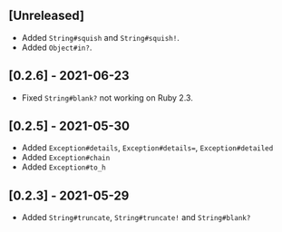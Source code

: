 ## [Unreleased]

- Added `String#squish` and `String#squish!`.
- Added `Object#in?`.

## [0.2.6] - 2021-06-23

- Fixed `String#blank?` not working on Ruby 2.3.

## [0.2.5] - 2021-05-30

- Added `Exception#details`, `Exception#details=`, `Exception#detailed`
- Added `Exception#chain`
- Added `Exception#to_h`

## [0.2.3] - 2021-05-29

- Added `String#truncate`, `String#truncate!` and `String#blank?`
